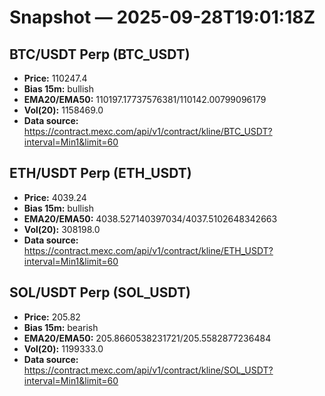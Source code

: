 # Snapshot — 2025-09-28T19:01:18Z

## BTC/USDT Perp (BTC_USDT)
- **Price:** 110247.4
- **Bias 15m:** bullish
- **EMA20/EMA50:** 110197.17737576381/110142.00799096179
- **Vol(20):** 1158469.0
- **Data source:** https://contract.mexc.com/api/v1/contract/kline/BTC_USDT?interval=Min1&limit=60

## ETH/USDT Perp (ETH_USDT)
- **Price:** 4039.24
- **Bias 15m:** bullish
- **EMA20/EMA50:** 4038.527140397034/4037.5102648342663
- **Vol(20):** 308198.0
- **Data source:** https://contract.mexc.com/api/v1/contract/kline/ETH_USDT?interval=Min1&limit=60

## SOL/USDT Perp (SOL_USDT)
- **Price:** 205.82
- **Bias 15m:** bearish
- **EMA20/EMA50:** 205.8660538231721/205.5582877236484
- **Vol(20):** 1199333.0
- **Data source:** https://contract.mexc.com/api/v1/contract/kline/SOL_USDT?interval=Min1&limit=60
